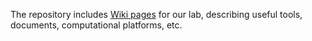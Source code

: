 The repository includes [Wiki pages](https://github.com/esayyari/mirarablab/wiki) for our lab, describing useful tools, documents, computational platforms, etc.
